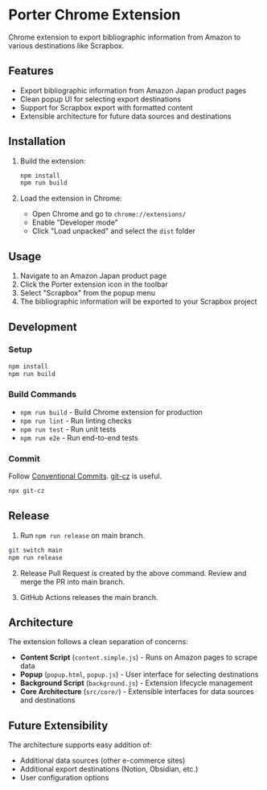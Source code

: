 # Porter Chrome Extension

Chrome extension to export bibliographic information from Amazon to various destinations like Scrapbox.

## Features

- Export bibliographic information from Amazon Japan product pages
- Clean popup UI for selecting export destinations
- Support for Scrapbox export with formatted content
- Extensible architecture for future data sources and destinations

## Installation

1. Build the extension:
   ```sh
   npm install
   npm run build
   ```

2. Load the extension in Chrome:
   - Open Chrome and go to `chrome://extensions/`
   - Enable "Developer mode"
   - Click "Load unpacked" and select the `dist` folder

## Usage

1. Navigate to an Amazon Japan product page
2. Click the Porter extension icon in the toolbar
3. Select "Scrapbox" from the popup menu
4. The bibliographic information will be exported to your Scrapbox project

## Development

### Setup

```sh
npm install
npm run build
```

### Build Commands

- `npm run build` - Build Chrome extension for production
- `npm run lint` - Run linting checks
- `npm run test` - Run unit tests
- `npm run e2e` - Run end-to-end tests

### Commit

Follow [Conventional Commits](https://www.conventionalcommits.org/en/v1.0.0/). [git-cz](https://github.com/streamich/git-cz) is useful.

```sh
npx git-cz
```

## Release

1. Run `npm run release` on main branch.

```sh
git switch main
npm run release
```

2. Release Pull Request is created by the above command. Review and merge the PR into main branch.

3. GitHub Actions releases the main branch.

## Architecture

The extension follows a clean separation of concerns:

- **Content Script** (`content.simple.js`) - Runs on Amazon pages to scrape data
- **Popup** (`popup.html`, `popup.js`) - User interface for selecting destinations  
- **Background Script** (`background.js`) - Extension lifecycle management
- **Core Architecture** (`src/core/`) - Extensible interfaces for data sources and destinations

## Future Extensibility

The architecture supports easy addition of:
- Additional data sources (other e-commerce sites)
- Additional export destinations (Notion, Obsidian, etc.)
- User configuration options